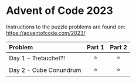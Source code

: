 ﻿# Advent of Code 2023

Instructions to the puzzle problems are found on: https://adventofcode.com/2023/

| **Problem**             | Part 1 | Part 2 |
|:------------------------|:------:|:------:|
| Day  1 - Trebuchet?!    | :star: | :star: |
| Day  2 - Cube Conundrum | :star: | :star: |

